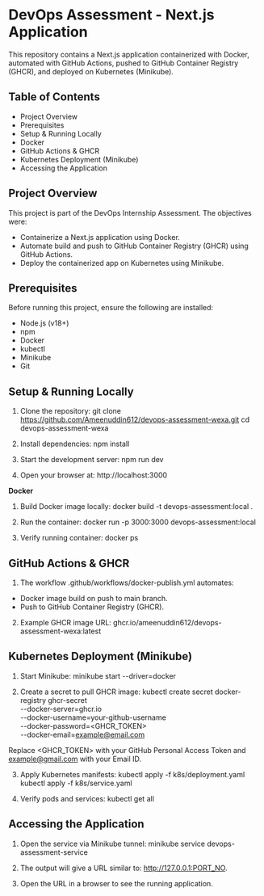 # **DevOps Assessment - Next.js Application**
This repository contains a Next.js application containerized with Docker, automated with GitHub Actions, pushed to GitHub Container Registry (GHCR), and deployed on Kubernetes (Minikube).

## **Table of Contents**
- Project Overview
- Prerequisites
- Setup & Running Locally
- Docker
- GitHub Actions & GHCR
- Kubernetes Deployment (Minikube)
- Accessing the Application

## **Project Overview**
This project is part of the DevOps Internship Assessment. The objectives were:
- Containerize a Next.js application using Docker.
- Automate build and push to GitHub Container Registry (GHCR) using GitHub Actions.
- Deploy the containerized app on Kubernetes using Minikube.

## **Prerequisites**
Before running this project, ensure the following are installed:
- Node.js (v18+)
- npm
- Docker
- kubectl
- Minikube
- Git

## **Setup & Running Locally**
1. Clone the repository:
git clone https://github.com/Ameenuddin612/devops-assessment-wexa.git
cd devops-assessment-wexa

2. Install dependencies:
npm install

3. Start the development server:
npm run dev

4. Open your browser at:
http://localhost:3000

**Docker**
1. Build Docker image locally:
docker build -t devops-assessment:local .

2. Run the container:
docker run -p 3000:3000 devops-assessment:local

3. Verify running container:
docker ps

## **GitHub Actions & GHCR**
1. The workflow .github/workflows/docker-publish.yml automates:
- Docker image build on push to main branch.
- Push to GitHub Container Registry (GHCR).

2. Example GHCR image URL:
ghcr.io/ameenuddin612/devops-assessment-wexa:latest

## **Kubernetes Deployment (Minikube)**
1. Start Minikube:
minikube start --driver=docker

2. Create a secret to pull GHCR image:
kubectl create secret docker-registry ghcr-secret \
  --docker-server=ghcr.io \
  --docker-username=your-github-username \
  --docker-password=<GHCR_TOKEN> \
  --docker-email=<example@email.com>

Replace <GHCR_TOKEN> with your GitHub Personal Access Token and <example@gmail.com> with your Email ID.

3. Apply Kubernetes manifests:
kubectl apply -f k8s/deployment.yaml
kubectl apply -f k8s/service.yaml

4. Verify pods and services:
kubectl get all

## **Accessing the Application**
1. Open the service via Minikube tunnel:
minikube service devops-assessment-service

2. The output will give a URL similar to:
http://127.0.0.1:PORT_NO.

3. Open the URL in a browser to see the running application.
